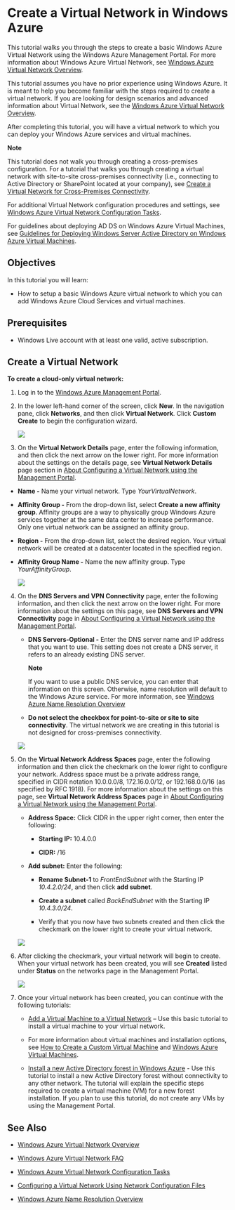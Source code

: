 ﻿<properties linkid="manage-services-create-a-virtual-network" urlDisplayName="Create a virtual network" pageTitle="Create a virtual network - Windows Azure service management" title="Create a virtual network - Windows Azure service management" metaKeywords="" description="Learn how to create a Windows Azure Virtual Network." metaCanonical="" disqusComments="1" umbracoNaviHide="0" />




<h1 id="vnettut1">Create a Virtual Network in Windows Azure</h1>

This tutorial walks you through the steps to create a basic Windows Azure Virtual Network using the Windows Azure Management Portal. For more information about Windows Azure Virtual Network, see [Windows Azure Virtual Network Overview](http://msdn.microsoft.com/en-us/library/windowsazure/jj156007.aspx). 

This tutorial assumes you have no prior experience using Windows Azure. It is meant to help you become familiar with the steps required to create a virtual network. If you are looking for design scenarios and advanced information about Virtual Network, see the [Windows Azure Virtual Network Overview](http://msdn.microsoft.com/en-us/library/windowsazure/jj156007.aspx).

After completing this tutorial, you will have a virtual network to which you can deploy your Windows Azure services and virtual machines. 

<div class="dev-callout"> 
<b>Note</b> 
<p>This tutorial does not walk you through creating a cross-premises configuration. For a tutorial that walks you through creating a virtual network with site-to-site cross-premises connectivity (i.e., connecting to Active Directory or SharePoint located at your company), see <a href="/en-us/manage/services/networking/cross-premises-connectivity/">Create a Virtual Network for Cross-Premises Connectivity</a>.</p> 
</div>

For additional Virtual Network configuration procedures and settings, see [Windows Azure Virtual Network Configuration Tasks](http://go.microsoft.com/fwlink/?LinkId=296652).

For guidelines about deploying AD DS on Windows Azure Virtual Machines, see [Guidelines for Deploying Windows Server Active Directory on Windows Azure Virtual Machines](http://msdn.microsoft.com/en-us/library/windowsazure/jj156090.aspx).

##  Objectives

In this tutorial you will learn:

*  How to setup a basic Windows Azure virtual network to which you can add Windows Azure Cloud Services and virtual machines.

##  Prerequisites

*  Windows Live account with at least one valid, active subscription.

##  Create a Virtual Network

**To create a cloud-only virtual network:**

1.	Log in to the [Windows Azure Management Portal](http://manage.windowsazure.com/).

2. In the lower left-hand corner of the screen, click **New**. In the navigation pane, click **Networks**, and then click **Virtual Network**. Click **Custom Create** to begin the configuration wizard.

	![][Image1]

3. On the **Virtual Network Details** page, enter the following information, and then click the next arrow on the lower right. For more information about the settings on the details page, see **Virtual Network Details** page section in <a href="http://go.microsoft.com/fwlink/?LinkID=248092">About Configuring a Virtual Network using the Management Portal</a>.

- **Name -** Name your virtual network. Type *YourVirtualNetwork*.

- **Affinity Group -** From the drop-down list, select **Create a new affinity group**. Affinity groups are a way to physically group Windows Azure services together at the same data center to increase performance. Only one virtual network can be assigned an affinity group.

- **Region -** From the drop-down list, select the desired region. Your virtual network will be created at a datacenter located in the specified region.

- **Affinity Group Name -** Name the new affinity group. Type *YourAffinityGroup*.

	![][Image2]

4. On the **DNS Servers and VPN Connectivity** page, enter the following information, and then click the next arrow on the lower right. For more information about the settings on this page, see **DNS Servers and VPN Connectivity** page in <a href="http://go.microsoft.com/fwlink/?LinkID=248092">About Configuring a Virtual Network using the Management Portal</a>.

	- **DNS Servers-Optional -** Enter the DNS server name and IP address that you want to use. This setting does not create a DNS server, it refers to an already existing DNS server.

		<div class="dev-callout"> 
		<b>Note</b> 
		<p>If you want to use a public DNS service, you can enter that information on this screen. Otherwise, name resolution will default to the Windows Azure service. For more information, see <a href="http://go.microsoft.com/fwlink/?linkid=248097">Windows Azure Name Resolution Overview</a></p> 
		</div>

	- **Do not select the checkbox for point-to-site or site to site connectivity**. The virtual network we are creating in this tutorial is not designed for cross-premises connectivity.

	![][Image3]

5.	On the **Virtual Network Address Spaces** page, enter the following information and then click the checkmark on the lower right to configure your network. Address space must be a private address range, specified in CIDR notation 10.0.0.0/8, 172.16.0.0/12, or 192.168.0.0/16 (as specified by RFC 1918). For more information about the settings on this page, see **Virtual Network Address Spaces** page in <a href="http://go.microsoft.com/fwlink/?LinkID=248092">About Configuring a Virtual Network using the Management Portal</a>.

	- **Address Space:** Click CIDR in the upper right corner, then enter the following:

		- **Starting IP:** 10.4.0.0

		- **CIDR:** /16

	- **Add subnet:** Enter the following:

		- **Rename Subnet-1** to *FrontEndSubnet* with the Starting IP *10.4.2.0/24*, and then click **add subnet**.

		- **Create a subnet** called *BackEndSubnet* with the Starting IP *10.4.3.0/24*.

		- Verify that you now have two subnets created and then click the checkmark on the lower right to create your virtual network.

	![][Image4]

6. After clicking the checkmark, your virtual network will begin to create. When your virtual network has been created, you will see **Created** listed under **Status** on the networks page in the Management Portal. 

	![][Image5]

7.	Once your virtual network has been created, you can continue with the following tutorials:

	- <a href="/en-us/manage/services/networking/add-a-vm-to-a-virtual-network/">Add a Virtual Machine to a Virtual Network</a> – Use this basic tutorial to install a virtual machine to your virtual network.

	- For more information about virtual machines and installation options, see <a href="/en-us/manage/windows/how-to-guides/custom-create-a-vm/">How to Create a Custom Virtual Machine</a> and <a href="/en-us/manage/windows/">Windows Azure Virtual Machines</a>.

	- <a href="/en-us/manage/services/networking/active-directory-forest/">Install a new Active Directory forest in Windows Azure</a> - Use this tutorial to install a new Active Directory forest without connectivity to any other network. The tutorial will explain the specific steps required to create a virtual machine (VM) for a new forest installation. If you plan to use this tutorial, do not create any VMs by using the Management Portal.

## See Also

-  [Windows Azure Virtual Network Overview](http://msdn.microsoft.com/en-us/library/windowsazure/jj156007.aspx)

-  [Windows Azure Virtual Network FAQ](http://go.microsoft.com/fwlink/?LinkId=296650)

-  [Windows Azure Virtual Network Configuration Tasks](http://go.microsoft.com/fwlink/?LinkId=296652)

-  [Configuring a Virtual Network Using Network Configuration Files](http://msdn.microsoft.com/en-us/library/windowsazure/jj156097.aspx)

-  [Windows Azure Name Resolution Overview](http://go.microsoft.com/fwlink/?LinkId=248097)


[Image1]: ../media/createVNet_01_OpenVirtualNetworkWizard.png
[Image2]: ../media/createVNet_02_VirtualNetworkDetails.png
[Image3]: ..//media/createVNet_03_DNSServersandVPNConnectivity.png
[Image4]: ..//media/createVNet_04_VirtualNetworkAddressSpaces.png
[Image5]: ../media/createVNet_05_VirtualNetworkCreatedStatus.png
[Image6]: ../media/VNTut1_06_VNStatus_Created.png
